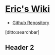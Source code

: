 # [Eric's Wiki](http://wiki.qinix.com)

- [Github Repository](http://github.com/qinix/wiki.qinix.com)

[ditto:searchbar]

## Header 2
